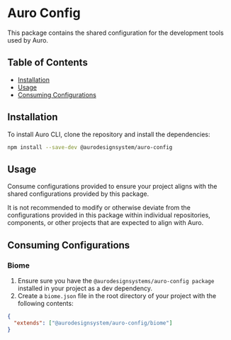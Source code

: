# Auro Config

This package contains the shared configuration for the development tools used by Auro.

## Table of Contents

- [Installation](#installation)
- [Usage](#usage)
- [Consuming Configurations](#consuming-configurations)

## Installation

To install Auro CLI, clone the repository and install the dependencies:

```bash
npm install --save-dev @aurodesignsystem/auro-config
```

## Usage

Consume configurations provided to ensure your project aligns with the shared configurations provided by this package.

It is not recommended to modify or otherwise deviate from the configurations provided in this package within individual repositories, components, or other projects that are expected to align with Auro.

## Consuming Configurations

### Biome

1. Ensure sure you have the `@aurodesignsystems/auro-config package` installed in your project as a dev dependency.
2. Create a `biome.json` file in the root directory of your project with the following contents:
  ```json
  {
    "extends": ["@aurodesignsystem/auro-config/biome"]
  }
  ```